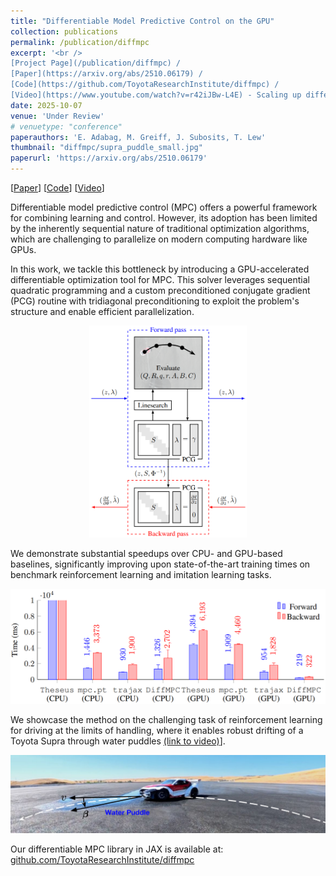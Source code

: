 ```yaml
---
title: "Differentiable Model Predictive Control on the GPU"
collection: publications
permalink: /publication/diffmpc
excerpt: '<br />
[Project Page](/publication/diffmpc) / 
[Paper](https://arxiv.org/abs/2510.06179) / 
[Code](https://github.com/ToyotaResearchInstitute/diffmpc) / 
[Video](https://www.youtube.com/watch?v=r42iJBw-L4E) - Scaling up differentiable optimization on the GPU.'
date: 2025-10-07
venue: 'Under Review'
# venuetype: "conference"
paperauthors: 'E. Adabag, M. Greiff, J. Subosits, T. Lew'
thumbnail: "diffmpc/supra_puddle_small.jpg"
paperurl: 'https://arxiv.org/abs/2510.06179'
---
```


[[Paper](https://arxiv.org/abs/2510.06179)] 
[[Code](https://github.com/ToyotaResearchInstitute/diffmpc)]
[[Video](https://www.youtube.com/watch?v=r42iJBw-L4E)] 

Differentiable model predictive control (MPC) offers a powerful framework for combining learning and control. However, its adoption has been limited by the inherently sequential nature of traditional optimization algorithms, which are challenging to parallelize on modern computing hardware like GPUs.

In this work, we tackle this bottleneck by introducing a GPU-accelerated differentiable optimization tool for MPC. This solver leverages sequential quadratic programming and a custom preconditioned conjugate gradient (PCG) routine with tridiagonal preconditioning to exploit the problem's structure and enable efficient parallelization. 

<div style="text-align: center;">
  <img src="/images/diffmpc/diffmpc.png" alt="Differentiable MPC algorithm." style="width:50%;">
</div>

We demonstrate substantial speedups over CPU- and GPU-based baselines, significantly improving upon state-of-the-art training times on benchmark reinforcement learning and imitation learning tasks.

![diffmpc_speedups](/images/diffmpc/speedups.png)

We showcase the method on the challenging task of reinforcement learning for driving at the limits of handling, where it enables robust drifting of a Toyota Supra through water puddles [(link to video)](https://www.youtube.com/watch?v=r42iJBw-L4E)].

![diffmpc_supra](/images/diffmpc/supra_puddle.jpg)

Our differentiable MPC library in JAX is available at:
[github.com/ToyotaResearchInstitute/diffmpc](https://github.com/ToyotaResearchInstitute/diffmpc)